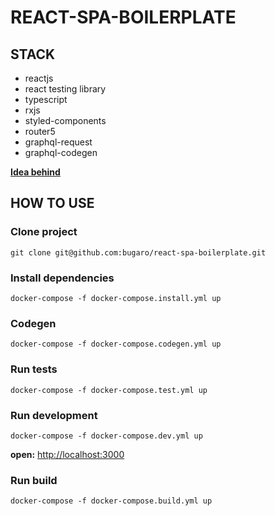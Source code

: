 # REACT-SPA-BOILERPLATE
## STACK
- reactjs
- react testing library
- typescript
- rxjs
- styled-components
- router5
- graphql-request
- graphql-codegen

**[Idea behind](https://github.com/bugaro/react-spa-middleware#description)**

## HOW TO USE
### Clone project
`git clone git@github.com:bugaro/react-spa-boilerplate.git`
### Install dependencies
`docker-compose -f docker-compose.install.yml up`
### Codegen
`docker-compose -f docker-compose.codegen.yml up`
### Run tests
`docker-compose -f docker-compose.test.yml up`
### Run development
`docker-compose -f docker-compose.dev.yml up`

**open:** [http://localhost:3000](http://localhost:3000)
### Run build
`docker-compose -f docker-compose.build.yml up`